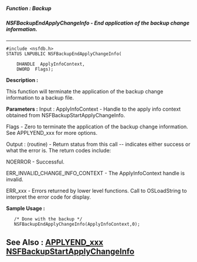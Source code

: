 ##### Function : Backup
##### NSFBackupEndApplyChangeInfo - End application of the backup change information.
---
```
#include <nsfdb.h>
STATUS LNPUBLIC NSFBackupEndApplyChangeInfo(

	DHANDLE  ApplyInfoContext,
	DWORD  Flags);
```
**Description :**

This function will terminate the application of the backup change information 
to a backup file.

**Parameters :**
Input :
ApplyInfoContext  -  Handle to the apply info context obtained from NSFBackupStartApplyChangeInfo.

Flags  -  Zero to terminate the application of the backup change information.  See APPLYEND_xxx for more options.

Output :
(routine)  -  Return status from this call -- indicates either success or what the error is. The return codes include:

NOERROR - Successful.

ERR_INVALID_CHANGE_INFO_CONTEXT - The ApplyInfoContext handle is invalid.

ERR_xxx - Errors returned by lower level functions.  Call to OSLoadString to interpret the error code for display.



**Sample Usage :**
```
   /* Done with the backup */
   NSFBackupEndApplyChangeInfo(ApplyInfoContext,0);

```
**See Also :**
[APPLYEND_xxx](/domino-c-api-docs/reference/Symb/APPLYEND_xxx)
[NSFBackupStartApplyChangeInfo](/domino-c-api-docs/reference/Func/NSFBackupStartApplyChangeInfo)
---

